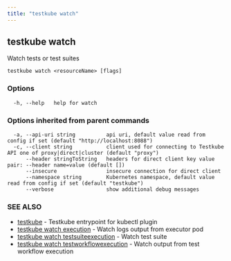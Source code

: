```yaml
---
title: "testkube watch"
---
```

## testkube watch

Watch tests or test suites

```
testkube watch <resourceName> [flags]
```

### Options

```
  -h, --help   help for watch
```

### Options inherited from parent commands

```
  -a, --api-uri string          api uri, default value read from config if set (default "http://localhost:8088")
  -c, --client string           client used for connecting to Testkube API one of proxy|direct|cluster (default "proxy")
      --header stringToString   headers for direct client key value pair: --header name=value (default [])
      --insecure                insecure connection for direct client
      --namespace string        Kubernetes namespace, default value read from config if set (default "testkube")
      --verbose                 show additional debug messages
```

### SEE ALSO

* [testkube](testkube.md)	 - Testkube entrypoint for kubectl plugin
* [testkube watch execution](testkube-watch-execution.md)	 - Watch logs output from executor pod
* [testkube watch testsuiteexecution](testkube-watch-testsuiteexecution.md)	 - Watch test suite
* [testkube watch testworkflowexecution](testkube-watch-testworkflowexecution.md)	 - Watch output from test workflow execution

